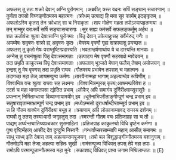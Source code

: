 

  
अफलस् तु ततः शक्रो देवान् अग्नि पुरोगमान् ।अब्रवीत् त्रस्त वदनः सर्षि सङ्घान् सचारणान्  ॥   
कुर्वता तपसो विघ्नङ्गौतमस्य महात्मनः ।क्रोधम् उत्पाद्य हि मया सुर कार्यम् इदङ्कृतम्  ॥   
अफलोऽस्मि कृतस् तेन क्रोधात् सा च निराकृता ।शाप मोक्षेण महता तपोऽस्यापहृतम्मया  ॥   
तन् माम्सुर वराःसर्वे सर्षि सङ्घाःसचारणाः ।सुर साह्य करंसर्वे सफलङ्कर्तुम् अर्हथ  ॥   
शत क्रतोर्वचः श्रुत्वा देवाःसाग्नि पुरोगमाः ।पितृ देवान् उपेत्याहुःसह सर्वैर्मरुद् गणैः  ॥   
अयम्मेषः सवृषणः शक्रो ह्य् अवृषणः कृतः ।मेषस्य वृषणौ गृह्य शक्रायाशु प्रयच्छत  ॥   
अफलस् तु कृतो मेषः पराम्तुष्टिम्प्रदास्यति ।भवताम्हर्षणार्थाय ये च दास्यन्ति मानवाः  ॥   
अग्नेस् तु वचनंश्रुत्वा पितृ देवाःसमागताः ।उत्पाट्य मेष वृषणौ सहस्राक्षे म्यवेदयन्  ॥   
तदा प्रभृति काकुत्स्थ पिपृ देवाःसमागताः ।अफलान् भुञ्जते मेषान् फलैस् तेषाम् अयोजयन्  ॥   
इन्द्रस् तु मेष वृषणस् तदा प्रभृति राघव ।गौतमस्य प्रभावेन तपसश् च महात्मनः  ॥   
तदागच्छ महा तेज;आश्रमम्पुम्य कर्मणः ।तारयैनाम्महा भागाम् अहल्याम्देव रूपिणीम्  ॥   
विश्वामित्र वचः श्रुत्वा राघवः सह लक्ष्मणः ।विश्वामित्रम्पुरस् कृत्य;आश्रमम्प्रविवेश ह  ॥   
ददर्श च महा भागाम्तपसा द्योतित प्रभाम् ।लोकैर् अपि समागंय दुर्निरीक्ष्याम्सुरासुरैः  ॥   
प्रयत्नान् निर्मिताम्धात्रा दिव्याम्मायामयीम् इव ।धूमेनाभिपरीताङ्गीम्पूर्ण चन्द्र प्रभाम् इव  ॥   
सतुषारावृताम्साभ्राम्पूर्ण चन्द्र प्रभाम् इव ।मध्येऽम्भसो दुराधर्षाम्दीप्ताम्सूर्य प्रभाम् इव  ॥   
स हि गौतम वाक्येन दुर्निरीक्ष्या बभूव ह ।त्रयाणाम् अपि लोकानाम्यावद् रामस्य दर्शनम्  ॥   
राघवौ तु ततस् तस्याःपादौ जगृहतुस् तदा ।स्मरन्ती गौतम वचः प्रतिजग्राह सा च तौ  ॥   
पाद्यम् अर्घ्यन्तथातिथ्यञ्चकार सुसमाहिता ।प्रतिजग्राह काकुत्स्थो विधि दृष्टेन कर्मणा  ॥   
पुष्प वृष्टिर्महत्य् आसीद् देव दुन्दुभि निस्वनैः ।गन्धर्वाप्सरसाम्चापि महान् आसीत् समागमः  ॥   
साधु साध्व् इति देवास् ताम् अहल्याम्समपूजयन् ।तपो बल विशुद्धाङ्गीम्गौतमस्य वशानुगाम्  ॥   
गौतमोऽपि महा तेजा;अहल्या सहितः सुखी ।रामंसम्पूज्य विधिवत् तपस् तेपे महा तपाः  ॥   
रामोऽपि परमाम्पूजाम्गौतमस्य महा मुनेः ।सकाशाद् विधिवत् प्राप्य जगाम मिथिलाम्ततः  ॥ (E)  
